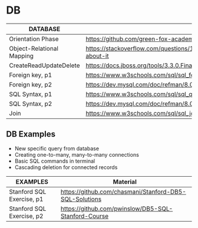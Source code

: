 # DB

DATABASE                  | Material      
--------------------------| --------------------------
Orientation Phase         | https://github.com/green-fox-academy/teaching-materials/tree/master/workshop/java-spring-jpa                  
Object-Relational Mapping | https://stackoverflow.com/questions/1279613/what-is-an-orm-and-where-can-i-learn-more-about-it                  
CreateReadUpdateDelete    | https://docs.jboss.org/tools/3.3.0.Final/en/seam_tools_ref_guide/html/crud_database_application.html                    
Foreign key, p1           | https://www.w3schools.com/sql/sql_foreignkey.asp 
Foreign key, p2           | https://dev.mysql.com/doc/refman/8.0/en/create-table-foreign-keys.html
SQL Syntax, p1            | https://www.w3schools.com/sql/sql_quickref.asp
SQL Syntax, p2            | https://dev.mysql.com/doc/refman/8.0/en/sql-syntax.html
Join                      | https://www.w3schools.com/sql/sql_join.asp        

## DB Examples
- New specific query from database
- Creating one-to-many, many-to-many connections
- Basic SQL commands in terminal
- Cascading deletion for connected records

EXAMPLES                      | Material      
------------------------------| --------------------------
Stanford SQL Exercise, p1     | https://github.com/chasmani/Stanford-DB5-SQL-Solutions
Stanford SQL Exercise, p2     | https://github.com/pwinslow/DB5-SQL-Stanford-Course
